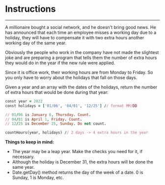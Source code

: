 # Instructions
---

A millionaire bought a social network, and he doesn't bring good news. He has announced that each time an employee misses a working day due to a holiday, they will have to compensate it with two extra hours another working day of the same year.

Obviously the people who work in the company have not made the slightest joke and are preparing a program that tells them the number of extra hours they would do in the year if the new rule were applied.

Since it is office work, their working hours are from Monday to Friday. So you only have to worry about the holidays that fall on those days.

Given a year and an array with the dates of the holidays, return the number of extra hours that would be done during that year:

```ruby
const year = 2022
const holidays = ['01/06', '04/01', '12/25'] // format MM/DD

// 01/06 is January 6, Thursday. Count.
// 04/01 is April 1, Friday. Count.
// 12/25 is December 25, Sunday. Do not count.

countHours(year, holidays) // 2 days -> 4 extra hours in the year
```

**Things to keep in mind:**

- The year may be a leap year. Make the checks you need for it, if necessary.
- Although the holiday is December 31, the extra hours will be done the same year.
- Date.getDay() method returns the day of the week of a date. 0 is Sunday, 1 is Monday, etc.